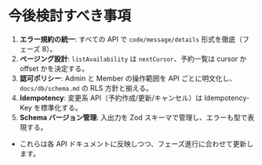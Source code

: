 # 今後検討すべき事項

1. **エラー規約の統一**: すべての API で `code/message/details` 形式を徹底（フェーズ 8）。
2. **ページング設計**: `listAvailability` は `nextCursor`、予約一覧は cursor か offset かを決定する。
3. **認可ポリシー**: Admin と Member の操作範囲を API ごとに明文化し、`docs/db/schema.md` の RLS 方針と揃える。
4. **Idempotency**: 変更系 API（予約作成/更新/キャンセル）は Idempotency-Key を標準化する。
5. **Schema バージョン管理**: 入出力を Zod スキーマで管理し、エラーも型で表現する。

- これらは各 API ドキュメントに反映しつつ、フェーズ進行に合わせて更新します。

